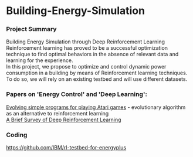 # Building-Energy-Simulation  

### Project Summary  

Building Energy Simulation through Deep Reinforcement Learning
Reinforcement learning has proved to be a successful optimization technique to find optimal behaviors in the absence of relevant data and learning for the experience.  
In this project, we propose to optimize and control dynamic power consumption in a building by means of Reinforcement learning techniques. To do so, we will rely on an existing testbed and will use different datasets.  

### Papers on 'Energy Control' and 'Deep Learning':   

[Evolving simple programs for playing Atari games](https://arxiv.org/pdf/1806.05695.pdf) - evolutionary algorithm as an alternative to reinforcement learning  
[A Brief Survey of Deep Reinforcement Learning](https://spiral.imperial.ac.uk:8443/bitstream/10044/1/53340/2/1708.05866v1.pdf)

### Coding  
https://github.com/IBM/rl-testbed-for-energyplus  
